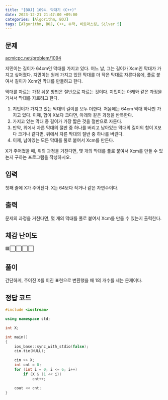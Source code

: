 ```yaml
---
title: "[BOJ] 1094. 막대기 (C++)"
date: 2023-12-21 21:47:00 +09:00
categories: [Algorithm, BOJ]
tags: [Algorithm, BOJ, C++, 수학, 비트마스킹, Silver 5]
---
```

## **문제**
[acmicpc.net/problem/1094](https://www.acmicpc.net/problem/1094)
<br>

지민이는 길이가 64cm인 막대를 가지고 있다. 어느 날, 그는 길이가 Xcm인 막대가 가지고 싶어졌다. 지민이는 원래 가지고 있던 막대를 더 작은 막대로 자른다음에, 풀로 붙여서 길이가 Xcm인 막대를 만들려고 한다.

막대를 자르는 가장 쉬운 방법은 절반으로 자르는 것이다. 지민이는 아래와 같은 과정을 거쳐서 막대를 자르려고 한다.

1. 지민이가 가지고 있는 막대의 길이를 모두 더한다. 처음에는 64cm 막대 하나만 가지고 있다. 이때, 합이 X보다 크다면, 아래와 같은 과정을 반복한다.
2. 가지고 있는 막대 중 길이가 가장 짧은 것을 절반으로 자른다.
3. 만약, 위에서 자른 막대의 절반 중 하나를 버리고 남아있는 막대의 길이의 합이 X보다 크거나 같다면, 위에서 자른 막대의 절반 중 하나를 버린다.
4. 이제, 남아있는 모든 막대를 풀로 붙여서 Xcm를 만든다.

X가 주어졌을 때, 위의 과정을 거친다면, 몇 개의 막대를 풀로 붙여서 Xcm를 만들 수 있는지 구하는 프로그램을 작성하시오. 
<br>

## **입력**
첫째 줄에 X가 주어진다. X는 64보다 작거나 같은 자연수이다.
<br>

## **출력**
문제의 과정을 거친다면, 몇 개의 막대를 풀로 붙여서 Xcm를 만들 수 있는지 출력한다.
<br>

## **체감 난이도**
🟩⬜⬜⬜⬜
<br>

## **풀이**
간단하게, 주어진 X를 이진 표현으로 변환했을 때 1의 개수를 세는 문제이다.
<br>

## **정답 코드**
```c++
#include <iostream>

using namespace std;

int X;

int main()
{
    ios_base::sync_with_stdio(false);
    cin.tie(NULL);

    cin >> X;
    int cnt = 0;
    for (int i = 0; i <= 6; i++)
        if (X & (1 << i))
            cnt++;

    cout << cnt;
}
```